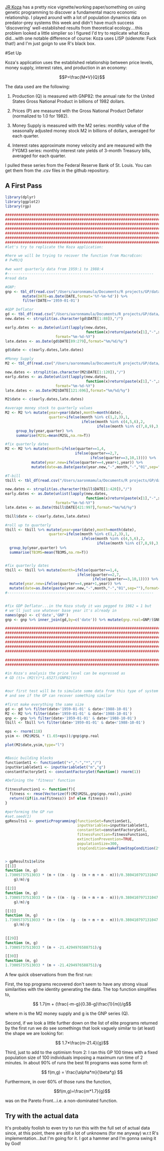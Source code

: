 
[JR Koza](www.genetic-programming.com/ISFB.ps) has a pretty nice vignette/working paper/something on using genetic programming to discover a fundamental macro economic relationship.  I played around with a lot of population dynamics data on predator-prey systems this week and didn't have much success 'discovering' well-established results from theoretical ecology....this problem looked a little simplier so I figured I'd try to replicate what Koza did...with one notable difference of course: Koza uses LISP (sidenote: Fuck that!) and I'm just goign to use R's black box.

#Set Up

Koza's application uses the established relationship between price levels, money supply, interest rates, and production in an economy:

$$P=\frac{M*V}{Q}$$

The data used are the following:

1. Production (Q) is measured with GNP82: the annual rate for the United States Gross National
Product in billions of 1982 dollars.

2. Prices (P) are measured with the Gross National Product Deflator (normalized to 1.0 for 1982).

3. Money Supply is measured with the M2 series: monthly value of the seasonally adjusted money stock M2 in billions of dollars, averaged for each quarter.

4. Interest rates approximate money velocity and are measured with the FYGM3 series: monthly interest rate yields of 3-month Treasury bills, averaged for each quarter.

I pulled these series from the Federal Reserve Bank of St. Louis.  You can get them from the .csv files in the github repository.

## A First Pass

```R
library(dplyr)
library(ggplot2)
library(rgp)

####################################################################################
####################################################################################
####################################################################################
####################################################################################
####################################################################################
####################################################################################
####################################################################################
#let's try to replicate the Koza application:

#here we will be trying to recover the function from MacroEcon:
# P=MV/Q

#we want quarterly data from 1959:1 to 1988:4
#-------------------------------------------------------------------
#read data

#GNP:
gnp <- tbl_df(read.csv("/Users/aaronmamula/Documents/R projects/GP/data/GNP82.txt")) %>%
        mutate(DATE=as.Date(DATE,format='%Y-%m-%d')) %>%   
        filter(DATE>='1959-01-01')

#GDP Deflator
gd <- tbl_df(read.csv("/Users/aaronmamula/Documents/R projects/GP/data/GNPDEF.csv"))
new.dates <- strsplit(as.character(gd$DATE[1:88]),"/")

early.dates <- as.Date(unlist(lapply(new.dates,
                                     function(x)return(paste(x[1],"-",x[2],"-",paste("19",x[3],sep=""),sep="")))),
                       format="%m-%d-%Y")
late.dates <- as.Date(gd$DATE[89:279],format="%m/%d/%y")

gd$date <- c(early.dates,late.dates)

#Money Supply
M2 <- tbl_df(read.csv("/Users/aaronmamula/Documents/R projects/GP/data/M2SL.csv")) 

new.dates <- strsplit(as.character(M2$DATE[1:120]),"/")
early.dates <- as.Date(unlist(lapply(new.dates,
                                     function(x)return(paste(x[1],"-",x[2],"-",paste("19",x[3],sep=""),sep="")))),
                       format="%m-%d-%Y")
late.dates <- as.Date(M2$DATE[121:696],format="%m/%d/%y")

M2$date <- c(early.dates,late.dates)

#average money stock to quarterly values
M2 <- M2 %>% mutate(year=year(date),month=month(date),
                    quarter=ifelse(month %in% c(1,2,3),1,
                                   ifelse(month %in% c(4,5,6),2,
                                          ifelse(month %in% c(7,8,9),3,4)))) %>%
     group_by(year,quarter) %>%
     summarise(M2SL=mean(M2SL,na.rm=T)) 

#fix quarterly dates
M2 <- M2 %>% mutate(month=ifelse(quarter==1,4,
                                ifelse(quarter==2,7,
                                       ifelse(quarter==3,10,1)))) %>%
            mutate(year.new=ifelse(quarter==4,year+1,year)) %>%
            mutate(date=as.Date(paste(year.new,"-",month,"-","01",sep=""),format="%Y-%m-%d"))

#T-bill
tbill <- tbl_df(read.csv("/Users/aaronmamula/Documents/R projects/GP/data/TB3MS.csv")) 

new.dates <- strsplit(as.character(tbill$DATE[1:420]),"/")
early.dates <- as.Date(unlist(lapply(new.dates,
                                     function(x)return(paste(x[1],"-",x[2],"-",paste("19",x[3],sep=""),sep="")))),
                       format="%m-%d-%Y")
late.dates <- as.Date(tbill$DATE[421:997],format="%m/%d/%y")

tbill$date <- c(early.dates,late.dates)

#roll up to quarterly
tbill <- tbill %>% mutate(year=year(date),month=month(date),
                    quarter=ifelse(month %in% c(1,2,3),1,
                                   ifelse(month %in% c(4,5,6),2,
                                          ifelse(month %in% c(7,8,9),3,4)))) %>%
  group_by(year,quarter) %>%
  summarise(TB3MS=mean(TB3MS,na.rm=T)) 


#fix quarterly dates
tbill <- tbill %>% mutate(month=ifelse(quarter==1,4,
                                 ifelse(quarter==2,7,
                                        ifelse(quarter==3,10,1)))) %>%
  mutate(year.new=ifelse(quarter==4,year+1,year)) %>%
  mutate(date=as.Date(paste(year.new,"-",month,"-","01",sep=""),format="%Y-%m-%d"))
#-------------------------------------------------------------------


#fix GDP Deflator...in the Koza study it was pegged to 1982 = 1 but
# we'll just use whatever base year it's already in
names(gnp) <- c('date','GNP')
gnp <- gnp %>% inner_join(gd,by=c('date')) %>% mutate(gnp.real=GNP/(GNPDEF/100))

#####################################################################################
#####################################################################################
#####################################################################################
#####################################################################################
#####################################################################################
#####################################################################################

#####################################################################################
#####################################################################################

#in Koza's analysis the price level can be expressed as
# GD (t)= (M2(t)*1.6527)/GNP82(t)


#our first test will be to simulate some data from this type of system 
# and see if the GP can recover something similar

#first make everything the same size
gd <- gd %>% filter(date>'1959-01-01' & date<'1988-10-01')
M2 <- M2 %>% filter(date>'1959-01-01' & date<'1988-10-01')
gnp <- gnp %>% filter(date>'1959-01-01' & date<'1988-10-01')
tbill <- tbill %>% filter(date>'1959-01-01' & date<'1988-10-01')

eps <- rnorm(118)
ysim <- (M2$M2SL * (1.65+eps))/gnp$gnp.real

plot(M2$date,ysim,type="l")


#Basic building blocks
functionSet1 <- functionSet("+","-","*","/")
inputVariableSet1 <- inputVariableSet("m","g")
constantFactorySet1 <- constantFactorySet(function() rnorm(1))

#Defining the 'fitness' function

fitnessFunction1 <- function(f){
  fitness <- rmse(Vectorize(f)(M2$M2SL,gnp$gnp.real),ysim)
  return((if(is.na(fitness)) Inf else fitness))
}

#performing the GP run
#set.seed(1)
gpResults1 <- geneticProgramming(functionSet=functionSet1,
                                 inputVariables=inputVariableSet1,
                                 constantSet=constantFactorySet1,
                                 fitnessFunction=fitnessFunction1,
                                 extinctionPrevention=TRUE,
                                 populationSize=300,
                                 stopCondition=makeTimeStopCondition(2*60))


> gpResults1$elite
[[1]]
function (m, g) 
1.73005737513033 * (m + ((m - (g - (m + m + m - m)))/0.380410797131047 - 
    g)/m)/g

[[2]]
function (m, g) 
1.73005737513033 * (m + ((m - (g - (m + m + m - m)))/0.380410797131047 - 
    g)/m)/g

[[3]]
function (m, g) 
1.73005737513033 * (m + ((m - (g - (m + m + m - m)))/0.380410797131047 - 
    g)/m)/g
    
    
[[29]]
function (m, g) 
1.73005737513033 * (m + -21.4294976588751)/g

[[30]]
function (m, g) 
1.73005737513033 * (m + -21.4294976588751)/g    
```

A few quick observations from the first run:

First, the top programs recovered don't seem to have any strong visual similarities with the identity generating the data.  The top function simplifies to,

$$ 1.7(m + (\frac{-m-g}{0.38-g}\frac{1}{m})/g$$

where m is the M2 money supply and g is the GNP series (Q).

Second, if we look a little further down on the list of elite programs returned by the first run we do see somethings that look vaguely similar to (at least) the shape we are looking for:

$$ 1.7*\frac{m-21.4}{g}$$

Third, just to add to the optimism from 2: I ran this GP 100 times with a fixed population size of 100 individuals imposing a maximum run time of 2 minutes.  In about 90% of runs the best fit programs was some form of:

$$ f(m,g) = \frac{\alpha*m}{\beta*g} $$

Furthermore, in over 60% of those runs the function,

$$f(m,g)=\frac{m*1.7}{g}$$

was on the Pareto Front...i.e. a non-dominated function.

## Try with the actual data

It's probably foolish to even try to run this with the full set of actual data since, at this point, there are still a lot of unknowns (for me anyway) w.r.t R's implementation...but I'm going for it.  I got a hammer and I'm gonna swing it by God!


